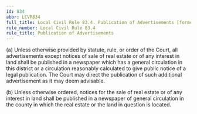 ```yaml
---
id: 834
abbr: LCVR834
full_title: Local Civil Rule 83.4. Publication of Advertisements [formerly Local Civil Rule 83.6]
rule_number: Local Civil Rule 83.4
rule_title: Publication of Advertisements
---
```


(a) Unless otherwise provided by statute, rule, or order of the Court, all advertisements
except notices of sale of real estate or of any interest in land shall be published in a newspaper which
has a general circulation in this district or a circulation reasonably calculated to give public notice of a
legal publication. The Court may direct the publication of such additional advertisement as it may
deem advisable.

(b) Unless otherwise ordered, notices for the sale of real estate or of any interest in land shall
be published in a newspaper of general circulation in the county in which the real estate or the land in
question is located.